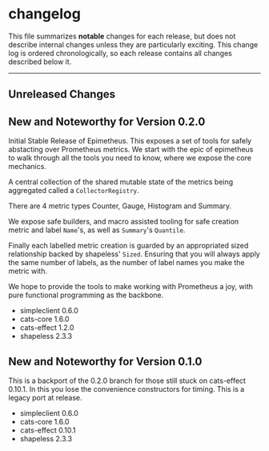 # changelog

This file summarizes **notable** changes for each release, but does not describe internal changes unless they are particularly exciting. This change log is ordered chronologically, so each release contains all changes described below it.

----

## <a name="Unreleased"></a>Unreleased Changes

## <a name="0.2.0"></a>New and Noteworthy for Version 0.2.0

Initial Stable Release of Epimetheus. This exposes a set of tools for safely abstacting over Prometheus metrics.
We start with the epic of epimetheus to walk through all the tools you need to know, where we expose the core mechanics.

A central collection of the shared mutable state of the metrics being aggregated called a `CollectorRegistry`.

There are 4 metric types Counter, Gauge, Histogram and Summary.

We expose safe builders, and macro assisted tooling for safe creation metric and label `Name`'s, as well as `Summary`'s `Quantile`.

Finally each labelled metric creation is guarded by an appropriated sized relationship backed by shapeless' `Sized`. Ensuring that you will always apply the same number of labels, as the number of label names you make the metric with.

We hope to provide the tools to make working with Prometheus a joy, with pure functional programming as the backbone.

- simpleclient 0.6.0
- cats-core 1.6.0
- cats-effect 1.2.0
- shapeless 2.3.3

## <a name="0.1.0"></a>New and Noteworthy for Version 0.1.0

This is a backport of the 0.2.0 branch for those still stuck on cats-effect 0.10.1. In this you lose the convenience constructors for timing. This is a legacy port at release.

- simpleclient 0.6.0
- cats-core 1.6.0
- cats-effect 0.10.1
- shapeless 2.3.3